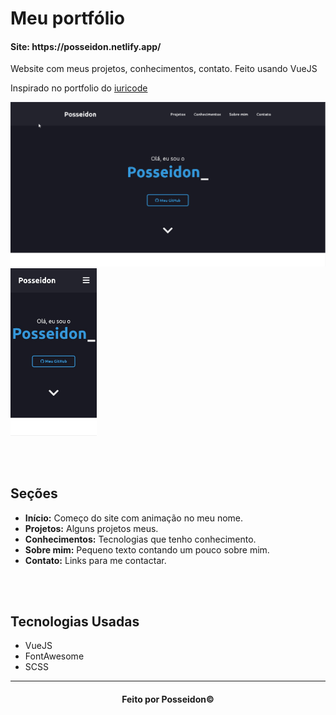 <h1> Meu portfólio </h1>

<h4>Site: https://posseidon.netlify.app/</h4>

<p> Website com meus projetos, conhecimentos, contato. Feito usando VueJS</p>
<p> Inspirado no portfolio do <a href="https://github.com/iuricode/portfolio">iuricode</a></p>

<img src="PortfolioDesktop.gif" alt="Portfolio Desktop" width="512"/><img src="PortfolioMobile.jfif" alt="Portfolio Mobile" height="268"/>

<br>
<br>

<h2>Seções</h2>

- <b>Início:</b> Começo do site com animação no meu nome.
- <b>Projetos:</b> Alguns projetos meus.
- <b>Conhecimentos:</b> Tecnologias que tenho conhecimento.
- <b>Sobre mim:</b> Pequeno texto contando um pouco sobre mim.
- <b>Contato:</b> Links para me contactar.

<br>
<br>

<h2>Tecnologias Usadas</h2>

- VueJS
- FontAwesome
- SCSS

<hr>
<h4 align="center">Feito por Posseidon&#169;</h4>
